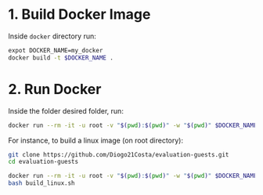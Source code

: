 # 1. Build Docker Image

Inside `docker` directory run:

```sh
expot DOCKER_NAME=my_docker
docker build -t $DOCKER_NAME .
```

# 2. Run Docker

Inside the folder desired folder, run:
``` sh
docker run --rm -it -u root -v "$(pwd):$(pwd)" -w "$(pwd)" $DOCKER_NAME
```

For instance, to build a linux image (on root directory):

```sh
git clone https://github.com/Diogo21Costa/evaluation-guests.git
cd evaluation-guests

docker run --rm -it -u root -v "$(pwd):$(pwd)" -w "$(pwd)" $DOCKER_NAME
bash build_linux.sh
```


